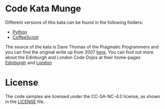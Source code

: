 # Code Kata Munge
Different versions of this kata can be found in the following folders:
* [Python](/python)
* [CoffeeScript](/coffee)

The source of the kata is Dave Thomas of the Pragmatic Programmers and you can find the original write up from 2007 [here](http://codekata.com/kata/kata04-data-munging/). You can find out more about the Edinburgh and London Code Dojos at their home-pages  [Edinburgh](http://www.meetup.com/Edinburgh-Code-Dojo/) and [London](http://www.meetup.com/London-Code-Dojo/)

# License
The code samples are licensed under the CC-SA-NC-4.0 license, as shown in the [LICENSE](/LICENSE) file.
